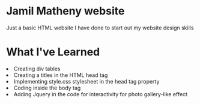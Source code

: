 # Jamil Matheny website
Just a basic HTML website I have done to start out my website design skills

# What I've Learned
<li> Creating div tables
<li> Creating a titles in the HTML head tag
<li> Implementing style.css stylesheet in the head tag property
<li> Coding inside the body tag
<li> Adding Jquery in the code for interactivity for photo gallery-like effect
